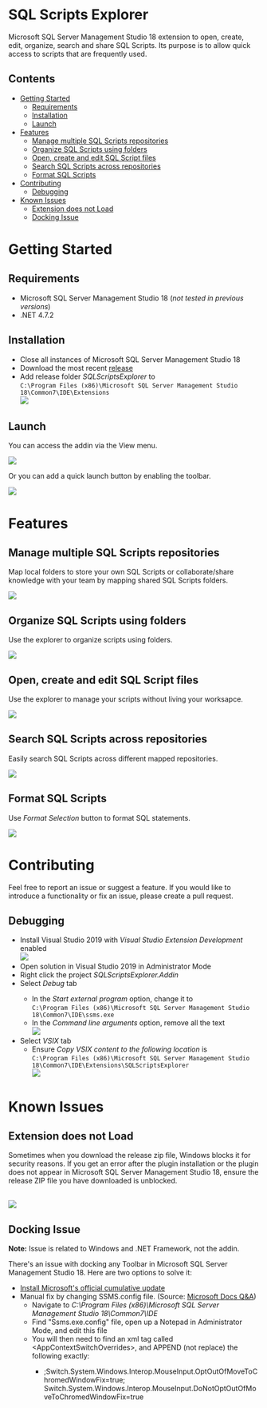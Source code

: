 <h1>SQL Scripts Explorer</h1>
<p>Microsoft SQL Server Management Studio 18 extension to open, create, edit, organize, search and share SQL Scripts. Its purpose is to allow quick access to scripts that are frequently used.</p>
<h2>Contents</h2>
<ul>
	<li><a href="#getting-started">Getting Started</a>
		<ul>
			<li><a href="#requirements">Requirements</a></li>
			<li><a href="#installation">Installation</a></li>
			<li><a href="#launch">Launch</a></li>
		</ul>
	</li>
	<li><a href="#features">Features</a>
		<ul>
			<li><a href="#manage-multiple-sql-scripts-repositories">Manage multiple SQL Scripts repositories</a></li>
			<li><a href="#organize-sql-scripts-using-folders">Organize SQL Scripts using folders</a></li>
			<li><a href="#open-create-and-edit-sql-script-files">Open, create and edit SQL Script files</a></li>
			<li><a href="#search-sql-scripts-across-repositories">Search SQL Scripts across repositories</a></li>
			<li><a href="#format-sql-scripts">Format SQL Scripts</a></li>
		</ul>
	</li>
	<li><a href="#contributing">Contributing</a>
		<ul>
			<li><a href="#debugging">Debugging</a></li>
		</ul>
	</li>
	<li><a href="#known-issues">Known Issues</a>
		<ul>
			<li><a href="#extesion-does-not-load">Extension does not Load</a></li>
			<li><a href="#docking-issue">Docking Issue</a></li>
		</ul>
	</li>
</ul>

<!-- GETTING STARTED -->
<h1>Getting Started</h1>

<h2>Requirements</h2>
<ul>
	<li>Microsoft SQL Server Management Studio 18 (<i>not tested in previous versions</i>)</li>
	<li>.NET 4.7.2</li>
</ul>
<h2>Installation</h2>
<ul>
	<li>Close all instances of Microsoft SQL Server Management Studio 18</li>
	<li>Download the most recent <a href="https://github.com/joaoribe/SQLScriptsExplorer/releases/latest">release</a></li>
	<li>Add release folder <i>SQLScriptsExplorer</i> to
		<br/>
		<code>C:\Program Files (x86)\Microsoft SQL Server Management Studio 18\Common7\IDE\Extensions</code>
		<br/>
		<img src="docs/images/InstallationFolder.png"/>
	</li>
</ul>
<h2>Launch</h2>
<p>You can access the addin via the View menu.</p>
<img src="docs/images/AccessViaMenu.png"/>
<p>Or you can add a quick launch button by enabling the toolbar.</p>
<img src="docs/images/AccessViaToolbar.png"/>

<!-- FEATURES -->
<h1>Features</h1>

<h2>Manage multiple SQL Scripts repositories</h2>
<p>Map local folders to store your own SQL Scripts or collaborate/share knowledge with your team by mapping shared SQL Scripts folders.</p>
<img src="docs/images/MapFolders.png"/>

<h2>Organize SQL Scripts using folders</h2>
<p>Use the explorer to organize scripts using folders.</p>
<img src="docs/images/OrganizeScripts.png"/>

<h2>Open, create and edit SQL Script files</h2>
<p>Use the explorer to manage your scripts without living your worksapce.</p>
<img src="docs/images/CreateAndEditFile.gif"/>

<h2>Search SQL Scripts across repositories</h2>
<p>Easily search SQL Scripts across different mapped repositories.</p>
<img src="docs/images/Search.gif"/>

<h2>Format SQL Scripts</h2>
<p>Use <i>Format Selection</i> button to format SQL statements.</p>
<img src="docs/images/FormatSelection.gif"/>

<!-- CONTRIBUTING -->
<h1>Contributing</h1>
<p>Feel free to report an issue or suggest a feature. If you would like to introduce a functionality or fix an issue, please create a pull request.</p>

<h2>Debugging</h2>
<ul>
	<li>Install Visual Studio 2019 with <i>Visual Studio Extension Development</i> enabled
		<br/>
		<img src="docs/images/VisualStudioExtensionDevelopment.png"/>
	</li>
	<li>Open solution in Visual Studio 2019 in Administrator Mode</li>
	<li>Right click the project <i>SQLScriptsExplorer.Addin</i></li>
	<li>Select <i>Debug</i> tab</li>
	<ul>
		<li>In the <i>Start external program</i> option, change it to
			<br/>
			<code>C:\Program Files (x86)\Microsoft SQL Server Management Studio 18\Common7\IDE\ssms.exe</code>
		</li>
		<li>In the <i>Command line arguments</i> option, remove all the text
			<br/>
			<img src="docs/images/ProjectProperties.Debug.png"/>
		</li>
	</ul>
	<li>Select <i>VSIX</i> tab
		<ul>
			<li>Ensure <i>Copy VSIX content to the following location</i> is
				<br/>
				<code>C:\Program Files (x86)\Microsoft SQL Server Management Studio 18\Common7\IDE\Extensions\SQLScriptsExplorer</code>
				<br/>
				<img src="docs/images/ProjectProperties.VSIX.png"/>
			</li>
		</ul>
	</li>
</ul>

<!-- KNOWN ISSUES -->
<h1>Known Issues</h1>
<h2>Extension does not Load</h2>
<p>Sometimes when you download the release zip file, Windows blocks it for security reasons. If you get an error after the plugin installation or the plugin does not appear in Microsoft SQL Server Management Studio 18, ensure the release ZIP file you have downloaded is unblocked.</p>
<br/>
<img src="docs/images/UnblockFile.png"/>

<h2>Docking Issue</h2>
<p><b>Note:</b> Issue is related to Windows and .NET Framework, not the addin.</p>
<p>There's an issue with docking any Toolbar in Microsoft SQL Server Management Studio 18. Here are two options to solve it:</p>
<ul>
	<li>
		<a target="_blank" href="https://support.microsoft.com/en-us/topic/february-9-2021-kb4601060-cumulative-update-for-net-framework-3-5-and-4-7-2-for-windows-10-version-1809-and-windows-server-version-2019-b240d07e-639f-d708-98c9-0cbe443176aa">
			Install Microsoft's official cumulative update
		</a>
	</li>
	<li>
		Manual fix by changing SSMS.config file. (Source: <a target="_blank" href="https://docs.microsoft.com/en-us/answers/questions/263738/ssms-188-crashes-when-re-docking-tabs.html">Microsoft Docs Q&A</a>)
		<ul>
			<li>Navigate to <i>C:\Program Files (x86)\Microsoft SQL Server Management Studio 18\Common7\IDE</i></li>
			<li>Find "Ssms.exe.config" file, open up a Notepad in Administrator Mode, and edit this file</li>
			<li>You will then need to find an xml tag called &lt;AppContextSwitchOverrides&gt;, and APPEND (not replace) the following exactly:</li>
			<ul>
				<li>
					;Switch.System.Windows.Interop.MouseInput.OptOutOfMoveToChromedWindowFix=true; Switch.System.Windows.Interop.MouseInput.DoNotOptOutOfMoveToChromedWindowFix=true
				</li>
			<ul>
		</ul>
	</li>
</ul>
